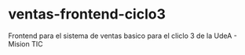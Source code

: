 # ventas-frontend-ciclo3
Frontend para el sistema de ventas basico para el cliclo 3 de la UdeA - Mision TIC
